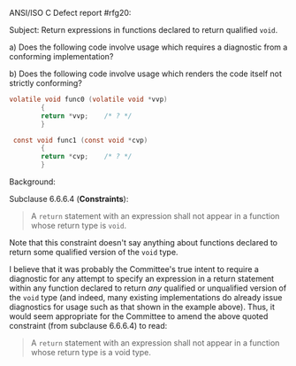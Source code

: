 ANSI/ISO C Defect report #rfg20:

Subject: Return expressions in functions declared to return qualified `void`.

a) Does the following code involve usage which requires a diagnostic from a
conforming implementation?

b) Does the following code involve usage which renders the code itself not
strictly conforming?

```c
volatile void func0 (volatile void *vvp)
        {
        return *vvp;    /* ? */
        }

 const void func1 (const void *cvp)
        {
        return *cvp;    /* ? */
        }
```

Background:

Subclause 6.6.6.4 (**Constraints**):

> A `return` statement with an expression shall not appear in a function whose
> return type is `void`.

Note that this constraint doesn't say anything about functions declared to
return some qualified version of the `void` type.

I believe that it was probably the Committee's true intent to require a
diagnostic for any attempt to specify an expression in a return statement within
any function declared to return *any* qualified or unqualified version of the
`void` type (and indeed, many existing implementations do already issue
diagnostics for usage such as that shown in the example above). Thus, it would
seem appropriate for the Committee to amend the above quoted constraint (from
subclause 6.6.6.4) to read:

> A `return` statement with an expression shall not appear in a function whose
> return type is a void type.
